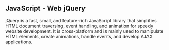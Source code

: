 ## JavaScript - Web jQuery
jQuery is a fast, small, and feature-rich JavaScript library that simplifies HTML document traversing, event handling, and animation for speedy website development. It is cross-platform and is mainly used to manipulate HTML elements, create animations, handle events, and develop AJAX applications.
